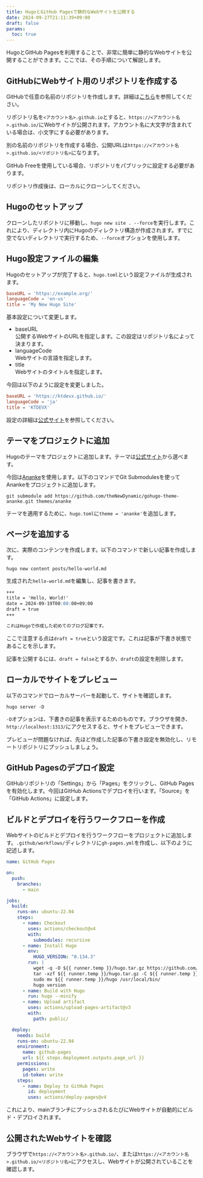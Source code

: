 ```yaml
---
title: HugoとGitHub Pagesで静的なWebサイトを公開する
date: 2024-09-27T21:11:39+09:00
draft: false
params:
  toc: true
---
```


HugoとGitHub Pagesを利用することで、非常に簡単に静的なWebサイトを公開することができます。ここでは、その手順について解説します。

## GitHubにWebサイト用のリポジトリを作成する

GitHubで任意の名前のリポジトリを作成します。詳細は[こちら](/blog/create-github-repository)を参照してください。

リポジトリ名を`<アカウント名>.github.io`とすると、`https://<アカウント名>.github.io/`にWebサイトが公開されます。アカウント名に大文字が含まれている場合は、小文字にする必要があります。

別の名前のリポジトリを作成する場合、公開URLは`https://<アカウント名>.github.io/<リポジトリ名>`になります。

GitHub Freeを使用している場合、リポジトリをパブリックに設定する必要があります。

リポジトリ作成後は、ローカルにクローンしてください。

## Hugoのセットアップ

クローンしたリポジトリに移動し、`hugo new site . --force`を実行します。これにより、ディレクトリ内にHugoのディレクトリ構造が作成されます。すでに空でないディレクトリで実行するため、`--force`オプションを使用します。

## Hugo設定ファイルの編集

Hugoのセットアップが完了すると、`hugo.toml`という設定ファイルが生成されます。

```toml
baseURL = 'https://example.org/'
languageCode = 'en-us'
title = 'My New Hugo Site'
```

基本設定について変更します。

- baseURL  
  公開するWebサイトのURLを指定します。この設定はリポジトリ名によって決まります。
- languageCode  
  Webサイトの言語を指定します。
- title  
  Webサイトのタイトルを指定します。

今回は以下のように設定を変更しました。

```toml
baseURL = 'https://ktdevx.github.io/'
languageCode = 'ja'
title = 'KTDEVX'
```

設定の詳細は[公式サイト](https://gohugo.io/getting-started/configuration/)を参照してください。

## テーマをプロジェクトに追加

Hugoのテーマをプロジェクトに追加します。テーマは[公式サイト](https://themes.gohugo.io/)から選べます。

今回は[Ananke](https://github.com/theNewDynamic/gohugo-theme-ananke)を使用します。以下のコマンドでGit Submodulesを使ってAnankeをプロジェクトに追加します。

```
git submodule add https://github.com/theNewDynamic/gohugo-theme-ananke.git themes/ananke
```

テーマを適用するために、`hugo.toml`に`theme = 'ananke'`を追加します。

## ページを追加する

次に、実際のコンテンツを作成します。以下のコマンドで新しい記事を作成します。

```
hugo new content posts/hello-world.md
```

生成された`hello-world.md`を編集し、記事を書きます。

```markdown
+++
title = 'Hello, World!'
date = 2024-09-19T00:00:00+09:00
draft = true
+++

これはHugoで作成した初めてのブログ記事です。
```

ここで注意する点は`draft = true`という設定です。これは記事が下書き状態であることを示します。

記事を公開するには、`draft = false`とするか、`draft`の設定を削除します。

## ローカルでサイトをプレビュー

以下のコマンドでローカルサーバーを起動して、サイトを確認します。

```
hugo server -D
```

`-D`オプションは、下書きの記事を表示するためのものです。ブラウザを開き、`http://localhost:1313/`にアクセスすると、サイトをプレビューできます。

プレビューが問題なければ、先ほど作成した記事の下書き設定を無効化し、リモートリポジトリにプッシュしましょう。

## GitHub Pagesのデプロイ設定

GitHubリポジトリの「Settings」から「Pages」をクリックし、GitHub Pagesを有効化します。今回はGitHub Actionsでデプロイを行います。「Source」を「GitHub Actions」に設定します。

## ビルドとデプロイを行うワークフローを作成

Webサイトのビルドとデプロイを行うワークフローをプロジェクトに追加します。`.github/workflows/`ディレクトリに`gh-pages.yml`を作成し、以下のように記述します。

```yaml
name: GitHub Pages

on:
  push:
    branches:
      - main

jobs:
  build:
    runs-on: ubuntu-22.04
    steps:
      - name: Checkout
        uses: actions/checkout@v4
        with:
          submodules: recursive
      - name: Install Hugo
        env:
          HUGO_VERSION: "0.134.3"
        run: |
          wget -q -O ${{ runner.temp }}/hugo.tar.gz https://github.com/gohugoio/hugo/releases/download/v${HUGO_VERSION}/hugo_extended_${HUGO_VERSION}_linux-amd64.tar.gz
          tar -xzf ${{ runner.temp }}/hugo.tar.gz -C ${{ runner.temp }}
          sudo mv ${{ runner.temp }}/hugo /usr/local/bin/
          hugo version
      - name: Build with Hugo
        run: hugo --minify
      - name: Upload artifact
        uses: actions/upload-pages-artifact@v3
        with:
          path: public/

  deploy:
    needs: build
    runs-on: ubuntu-22.04
    environment:
      name: github-pages
      url: ${{ steps.deployment.outputs.page_url }}
    permissions:
      pages: write
      id-token: write
    steps:
      - name: Deploy to GitHub Pages
        id: deployment
        uses: actions/deploy-pages@v4
```

これにより、mainブランチにプッシュされるたびにWebサイトが自動的にビルド・デプロイされます。

## 公開されたWebサイトを確認

ブラウザで`https://<アカウント名>.github.io/`、または`https://<アカウント名>.github.io/<リポジトリ名>`にアクセスし、Webサイトが公開されていることを確認します。
